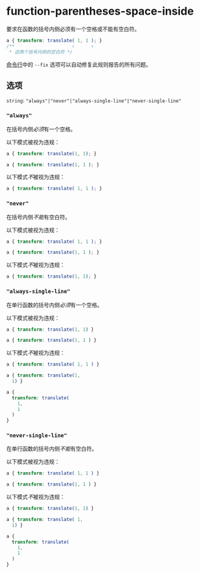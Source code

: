 # function-parentheses-space-inside

要求在函数的括号内侧必须有一个空格或不能有空白符。

```css
a { transform: translate( 1, 1 ); }
/**                     ↑      ↑
 * 这两个括号内侧的空白符 */
```

[命令行](../../../docs/user-guide/cli.md#自动修复错误)中的 `--fix` 选项可以自动修复此规则报告的所有问题。

## 选项

`string`: `"always"|"never"|"always-single-line"|"never-single-line"`

### `"always"`

在括号内侧*必须*有一个空格。

以下模式被视为违规：

```css
a { transform: translate(1, 1); }
```

```css
a { transform: translate(1, 1 ); }
```

以下模式*不*被视为违规：

```css
a { transform: translate( 1, 1 ); }
```

### `"never"`

在括号内侧*不能*有空白符。

以下模式被视为违规：

```css
a { transform: translate( 1, 1 ); }
```

```css
a { transform: translate(1, 1 ); }
```

以下模式*不*被视为违规：

```css
a { transform: translate(1, 1); }
```

### `"always-single-line"`

在单行函数的括号内侧*必须*有一个空格。

以下模式被视为违规：

```css
a { transform: translate(1, 1) }
```

```css
a { transform: translate(1, 1 ) }
```

以下模式*不*被视为违规：

```css
a { transform: translate( 1, 1 ) }
```

```css
a { transform: translate(1,
  1) }
```

```css
a {
  transform: translate(
    1,
    1
  )
}
```

### `"never-single-line"`

在单行函数的括号内侧*不能*有空白符。

以下模式被视为违规：

```css
a { transform: translate( 1, 1 ) }
```

```css
a { transform: translate(1, 1 ) }
```

以下模式*不*被视为违规：

```css
a { transform: translate(1, 1) }
```

```css
a { transform: translate( 1,
  1) }
```

```css
a {
  transform: translate(
    1,
    1
  )
}
```

